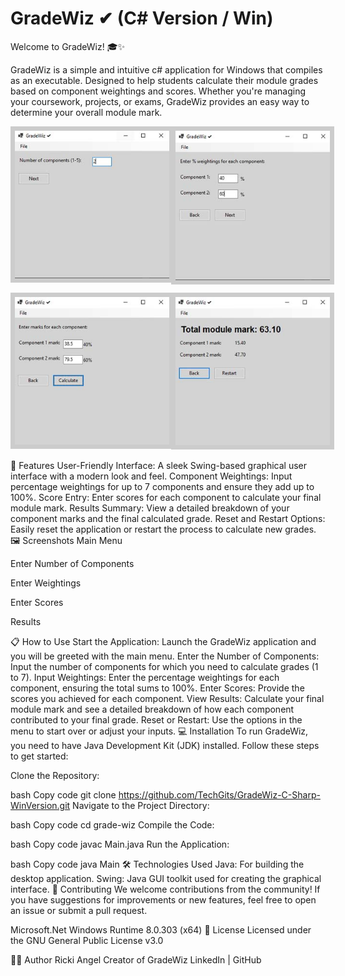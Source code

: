 # GradeWiz ✔ (C# Version / Win)

Welcome to GradeWiz! 🎓✨

GradeWiz is a simple and intuitive c# application for Windows that compiles as an executable. Designed to help students calculate their module grades based on component weightings and scores. Whether you're managing your coursework, projects, or exams, GradeWiz provides an easy way to determine your overall module mark.

<div style="display: flex; flex-wrap: wrap; gap: 10px;">
    <div style="flex: 1 1 45%;"><img src="images/screenshot1.jpg" style="border: 7px solid #ccc; width: 100%;"></div>
    <div style="flex: 1 1 45%;"><img src="images/screenshot2.jpg" style="border: 7px solid #ccc; width: 100%;"></div>
    <div style="flex: 1 1 45%;"><img src="images/screenshot3.jpg" style="border: 7px solid #ccc; width: 100%;"></div>
    <div style="flex: 1 1 45%;"><img src="images/screenshot4.jpg" style="border: 7px solid #ccc; width: 100%;"></div>
</div>


🚀 Features
User-Friendly Interface: A sleek Swing-based graphical user interface with a modern look and feel.
Component Weightings: Input percentage weightings for up to 7 components and ensure they add up to 100%.
Score Entry: Enter scores for each component to calculate your final module mark.
Results Summary: View a detailed breakdown of your component marks and the final calculated grade.
Reset and Restart Options: Easily reset the application or restart the process to calculate new grades.
🖼️ Screenshots
Main Menu

Enter Number of Components

Enter Weightings

Enter Scores

Results

📋 How to Use
Start the Application: Launch the GradeWiz application and you will be greeted with the main menu.
Enter the Number of Components: Input the number of components for which you need to calculate grades (1 to 7).
Input Weightings: Enter the percentage weightings for each component, ensuring the total sums to 100%.
Enter Scores: Provide the scores you achieved for each component.
View Results: Calculate your final module mark and see a detailed breakdown of how each component contributed to your final grade.
Reset or Restart: Use the options in the menu to start over or adjust your inputs.
💻 Installation
To run GradeWiz, you need to have Java Development Kit (JDK) installed. Follow these steps to get started:

Clone the Repository:

bash
Copy code
git clone https://github.com/TechGits/GradeWiz-C-Sharp-WinVersion.git
Navigate to the Project Directory:

bash
Copy code
cd grade-wiz
Compile the Code:

bash
Copy code
javac Main.java
Run the Application:

bash
Copy code
java Main
🛠️ Technologies Used
Java: For building the desktop application.
Swing: Java GUI toolkit used for creating the graphical interface.
🤝 Contributing
We welcome contributions from the community! If you have suggestions for improvements or new features, feel free to open an issue or submit a pull request.

Microsoft.Net Windows Runtime 8.0.303 (x64)
📄 License
Licensed under the GNU General Public License v3.0

🧑‍💻 Author
Ricki Angel
Creator of GradeWiz
LinkedIn | GitHub

